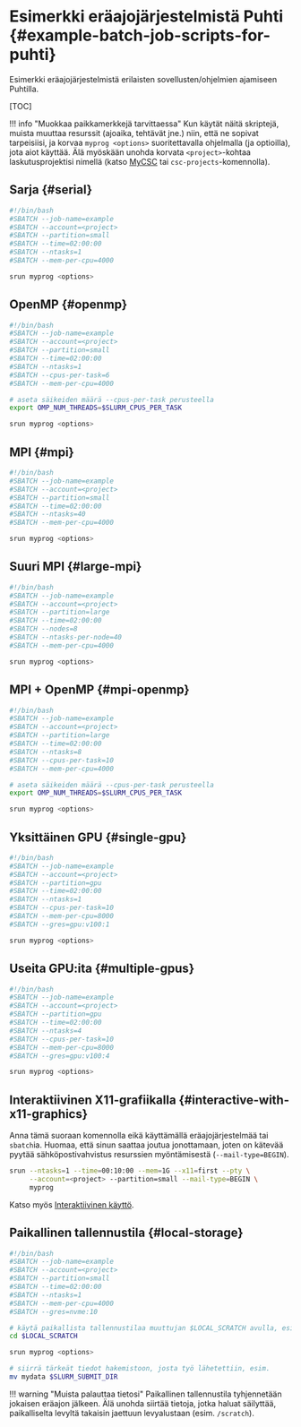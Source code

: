
# Esimerkki eräajojärjestelmistä Puhti {#example-batch-job-scripts-for-puhti}

Esimerkki eräajojärjestelmistä erilaisten sovellusten/ohjelmien ajamiseen
Puhtilla.

[TOC]

!!! info "Muokkaa paikkamerkkejä tarvittaessa"
    Kun käytät näitä skriptejä, muista muuttaa resurssit (ajoaika, tehtävät jne.) niin, että ne sopivat tarpeisiisi, ja korvaa `myprog <options>` suoritettavalla ohjelmalla (ja optioilla), jota aiot käyttää. Älä myöskään unohda korvata `<project>`-kohtaa laskutusprojektisi nimellä (katso [MyCSC](https://my.csc.fi) tai `csc-projects`-komennolla).

## Sarja {#serial}

```bash
#!/bin/bash
#SBATCH --job-name=example
#SBATCH --account=<project>
#SBATCH --partition=small
#SBATCH --time=02:00:00
#SBATCH --ntasks=1
#SBATCH --mem-per-cpu=4000

srun myprog <options>
```

## OpenMP {#openmp}

```bash
#!/bin/bash
#SBATCH --job-name=example
#SBATCH --account=<project>
#SBATCH --partition=small
#SBATCH --time=02:00:00
#SBATCH --ntasks=1
#SBATCH --cpus-per-task=6
#SBATCH --mem-per-cpu=4000

# aseta säikeiden määrä --cpus-per-task perusteella
export OMP_NUM_THREADS=$SLURM_CPUS_PER_TASK

srun myprog <options>
```

## MPI {#mpi}

```bash
#!/bin/bash
#SBATCH --job-name=example
#SBATCH --account=<project>
#SBATCH --partition=small
#SBATCH --time=02:00:00
#SBATCH --ntasks=40
#SBATCH --mem-per-cpu=4000

srun myprog <options>
```

## Suuri MPI {#large-mpi}

```bash
#!/bin/bash
#SBATCH --job-name=example
#SBATCH --account=<project>
#SBATCH --partition=large
#SBATCH --time=02:00:00
#SBATCH --nodes=8
#SBATCH --ntasks-per-node=40
#SBATCH --mem-per-cpu=4000

srun myprog <options>
```

## MPI + OpenMP {#mpi-openmp}

```bash
#!/bin/bash
#SBATCH --job-name=example
#SBATCH --account=<project>
#SBATCH --partition=large
#SBATCH --time=02:00:00
#SBATCH --ntasks=8
#SBATCH --cpus-per-task=10
#SBATCH --mem-per-cpu=4000

# aseta säikeiden määrä --cpus-per-task perusteella
export OMP_NUM_THREADS=$SLURM_CPUS_PER_TASK

srun myprog <options>
```

## Yksittäinen GPU {#single-gpu}

```bash
#!/bin/bash
#SBATCH --job-name=example
#SBATCH --account=<project>
#SBATCH --partition=gpu
#SBATCH --time=02:00:00
#SBATCH --ntasks=1
#SBATCH --cpus-per-task=10
#SBATCH --mem-per-cpu=8000
#SBATCH --gres=gpu:v100:1

srun myprog <options>
```

## Useita GPU:ita {#multiple-gpus}

```bash
#!/bin/bash
#SBATCH --job-name=example
#SBATCH --account=<project>
#SBATCH --partition=gpu
#SBATCH --time=02:00:00
#SBATCH --ntasks=4
#SBATCH --cpus-per-task=10
#SBATCH --mem-per-cpu=8000
#SBATCH --gres=gpu:v100:4

srun myprog <options>
```

## Interaktiivinen X11-grafiikalla {#interactive-with-x11-graphics}

Anna tämä suoraan komennolla eikä käyttämällä eräajojärjestelmää tai
`sbatch`ia. Huomaa, että sinun saattaa joutua jonottamaan, joten on kätevää
pyytää sähköpostivahvistus resurssien myöntämisestä (`--mail-type=BEGIN`).

```bash
srun --ntasks=1 --time=00:10:00 --mem=1G --x11=first --pty \
     --account=<project> --partition=small --mail-type=BEGIN \
     myprog
```

Katso myös [Interaktiivinen käyttö](interactive-usage.md).

## Paikallinen tallennustila {#local-storage}

```bash
#!/bin/bash
#SBATCH --job-name=example
#SBATCH --account=<project>
#SBATCH --partition=small
#SBATCH --time=02:00:00
#SBATCH --ntasks=1
#SBATCH --mem-per-cpu=4000
#SBATCH --gres=nvme:10

# käytä paikallista tallennustilaa muuttujan $LOCAL_SCRATCH avulla, esim.
cd $LOCAL_SCRATCH

srun myprog <options>

# siirrä tärkeät tiedot hakemistoon, josta työ lähetettiin, esim.
mv mydata $SLURM_SUBMIT_DIR
```

!!! warning "Muista palauttaa tietosi"
    Paikallinen tallennustila tyhjennetään jokaisen eräajon jälkeen. Älä unohda siirtää tietoja, jotka haluat säilyttää, paikalliselta levyltä takaisin jaettuun levyalustaan (esim. `/scratch`).

